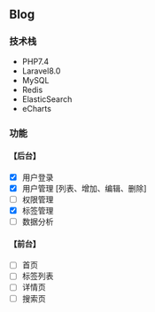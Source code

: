 ## Blog

### 技术栈
- PHP7.4
- Laravel8.0
- MySQL
- Redis
- ElasticSearch
- eCharts

### 功能
#### 【后台】
- [x] 用户登录
- [x] 用户管理 [列表、增加、编辑、删除]
- [ ] 权限管理
- [x] 标签管理
- [ ] 数据分析

#### 【前台】
- [ ] 首页
- [ ] 标签列表
- [ ] 详情页
- [ ] 搜索页